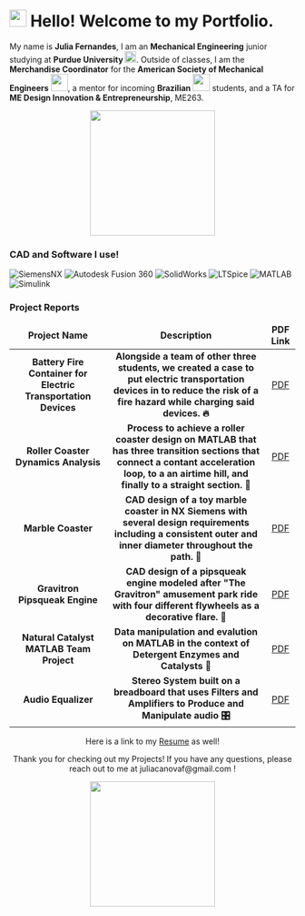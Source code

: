 <h1><img src="https://slackmojis.com/emojis/19241-gears/download" width="30"/> Hello! Welcome to my Portfolio.</h1>

<p>My name is <b>Julia Fernandes</b>, I am an <b>Mechanical Engineering</b> junior studying at <b> Purdue University </b> <img src="https://th.bing.com/th/id/OIP.HVoFmkb7c2pCG_vv1IoiKQHaHa?w=172&h=180&c=7&r=0&o=5&pid=1.7" width="20"/>. Outside of classes, I am the <b>Merchandise Coordinator</b> for the <b>American Society of Mechanical Engineers</b> <img src="https://th.bing.com/th/id/R.4481043ca9ed3b6c2eab1d0122d6d098?rik=K4IWQwOAzhUbzA&riu=http%3a%2f%2forg.osu.edu%2fasme%2ffiles%2f2018%2f03%2fasme-1oam7it-752x440.png&ehk=Mu50rS%2be2A9hwyRfle%2b243z3OX11L2Sy1ehrW1lecA8%3d&risl=&pid=ImgRaw&r=0&sres=1&sresct=1" width="30"/>, a mentor for incoming <b>Brazilian</b> <img src="https://th.bing.com/th/id/R.0b01ddb3f8dd9cda3169feaf887a54dc?rik=wJWTbFcpaJODJw&riu=http%3a%2f%2fglobalsherpa.org%2fwp-content%2fuploads%2f2012%2f02%2fbrazil-flag.jpg&ehk=XEvE2eknYIm6ZSEb6mZsy47sx%2bcBQqsi5cQrmg6zHc8%3d&risl=&pid=ImgRaw&r=0" width="30"/> students, and a TA for <b>ME Design Innovation & Entrepreneurship</b>, ME263. 
  
<p align="center"> <img src="https://i1.wp.com/engineering.purdue.edu/fsae/wordpress/wp-content/uploads/2017/12/ME_Logo_Transparent.png?fit=600%2C375&ssl=1" width="220"/></p>

<h3>CAD and Software I use!</h3>
<p>
  <img alt="SiemensNX" src="https://img.shields.io/badge/Siemens NX-099?logo=siemens&logoColor=fff&style=for-the-badge" />
  <img alt="Autodesk Fusion 360" src="https://img.shields.io/badge/Autodesk Fusion 360-000?logo=autodesk&logoColor=fff&style=for-the-badge" /> 
  <img alt="SolidWorks" src="https://img.shields.io/badge/SolidWorks-FF0000?logo=solid&logoColor=fff&style=for-the-badge" />
  <img alt="LTSpice" src="https://img.shields.io/badge/LTspice-900028?logo=ltspice&logoColor=fff&style=for-the-badge" />
  <img alt="MATLAB" src="https://img.shields.io/badge/MATLAB-09B6A2?logo=codeium&logoColor=fff&style=for-the-badge" alt="Codeium Badge" />
  <img alt="Simulink" src="https://img.shields.io/badge/Simulink-77E8B9?logo=stimulus&logoColor=000&style=for-the-badge" />
</p>
<h3>Project Reports</h3>
<table>
  <thead align="center">
      <td><b>Project Name</b></td>
      <td><b>Description</b></td>
      <td><b>PDF Link</b></td>
  </thead>
  <tbody>
    <tr>
      <td align="center"> <b>Battery Fire Container for Electric Transportation Devices</b></td>
      <td align="center"><b>Alongside a team of other three students, we created a case to put electric transportation devices in to reduce the risk of a fire hazard while charging said devices. 🔥</b></td>
      <td align="center"><a href="https://drive.google.com/file/d/1pl-dZgz5JcSt7UnRukO2jLQVvgl77zgx/view?usp=sharing" target="_blank">PDF</a></td>
    </tr>
    <tr>
      <td align="center"> <b>Roller Coaster Dynamics Analysis</b></td>
      <td align="center"><b>Process to achieve a roller coaster design on MATLAB that has three transition sections that connect a contant acceleration loop, to a an airtime hill, and finally to a straight section. 🎢</b></td>
      <td align="center"><a href="https://drive.google.com/file/d/1RZTmwn-3weO5g-_MQJ8hHNgZngCKvUKX/view?usp=sharing" target="_blank">PDF</a></td>
    </tr>
	  <tr>
      <td align="center"> <b>Marble Coaster</b></td>
      <td align="center"><b>CAD design of a toy marble coaster in NX Siemens with several design requirements including a consistent outer and inner diameter throughout the path. 🪩</b></td>
      <td align="center"><a href="https://drive.google.com/file/d/14FwjjzFqyAIW23DjldIQ7cOIfJzhUDi7/view?usp=sharing" target="_blank">PDF</a></td>
    </tr>
    <tr>
      <td align="center"> <b>Gravitron Pipsqueak Engine</b></td>
      <td align="center"><b>CAD design of a pipsqueak engine modeled after "The Gravitron" amusement park ride with four different flywheels as a decorative flare. 🚂</b></td>
      <td align="center"><a href="https://drive.google.com/file/d/1gSrAZoqcIVF1-U_RwRHEr5_E_rYDqWX0/view?usp=sharing" target="_blank">PDF</a></td>
    </tr>
    <tr>
      <td align="center"> <b>Natural Catalyst MATLAB Team Project</b></td>
      <td align="center"><b> Data manipulation and evalution on MATLAB in the context of Detergent Enzymes and Catalysts 🫧</b></td>
      <td align="center"><a href="https://drive.google.com/file/d/1Xwy9ySOyDOe0UPHmBtUbgsWVu7iA8g7t/view?usp=sharing" target="_blank">PDF</a></td>
    </tr>
    <tr>
      <td align="center"> <b>Audio Equalizer</b></td>
      <td align="center"><b>Stereo System built on a breadboard that uses Filters and Amplifiers to Produce and Manipulate audio 🎛️</b></td>
      <td align="center"><a href="https://drive.google.com/file/d/17qRo1w13HvtZgAKtftG2G54ZUP_URHBo/view?usp=sharing" target="_blank">PDF</a></td>
    </tr>
  </tbody>
</table>

<p align="center">  Here is a link to my <a href="https://th.bing.com/th/id/OIP.q7hrrlJmYEnTavqubhP6fwHaE8?w=242&h=180&c=7&r=0&o=5&dpr=1.3&pid=1.7">Resume</a> as well! </p>

<p align="center"> Thank you for checking out my Projects! If you have any questions, please reach out to me at juliacanovaf@gmail.com !</p>

<p align="center"> <img src="https://www.bing.com/th/id/OGC.320b17ddb643a885c878274a83974254?pid=1.7&rurl=https%3a%2f%2fmedia1.tenor.com%2fimages%2f320b17ddb643a885c878274a83974254%2ftenor.gif%3fitemid%3d10256301&ehk=6fJGZpAeb5fvI5AE%2bRzR0Fya5mfX1SnHDctZPMGD8fg%3d" width="220"/></p>
